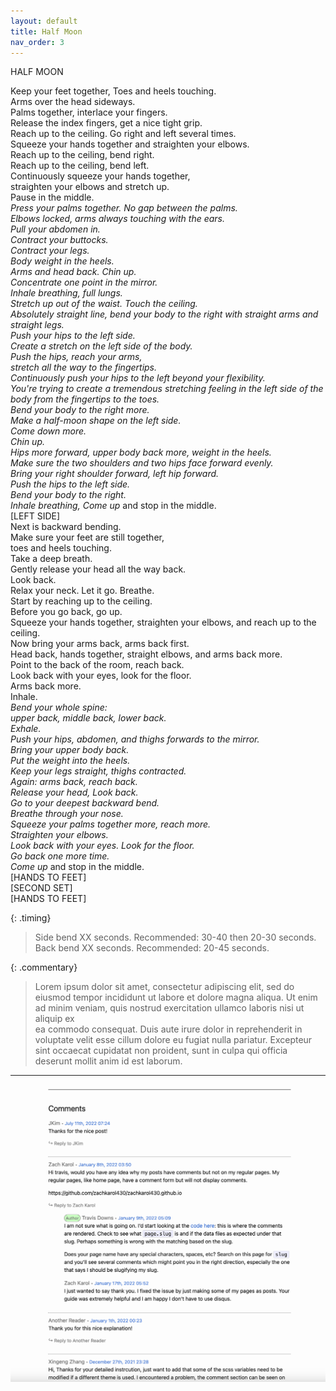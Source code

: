 ```yaml
---
layout: default
title: Half Moon
nav_order: 3
---
```


HALF MOON

Keep your feet together, Toes and heels touching.  
Arms over the head sideways.  
Palms together, interlace your fingers.  
Release the index fingers, get a nice tight grip.  
Reach up to the ceiling. Go right and left several times.  
Squeeze your hands together and straighten your elbows.  
Reach up to the ceiling, bend right.  
Reach up to the ceiling, bend left.  
Continuously squeeze your hands together,  
straighten your elbows and stretch up.  
Pause in the middle.  
<span style="color:blue"><b>*</b></span>Press your palms together. No gap between the palms.  
Elbows locked, arms always touching with the ears.  
Pull your abdomen in.  
Contract your buttocks.  
Contract your legs.  
Body weight in the heels.  
Arms and head back. Chin up.  
Concentrate one point in the mirror.  
Inhale breathing, full lungs.  
Stretch up out of the waist. Touch the ceiling.  
Absolutely straight line, bend your body to the right with straight arms and straight legs.  
Push your hips to the left side.  
Create a stretch on the left side of the body.  
Push the hips, reach your arms,  
stretch all the way to the fingertips.  
Continuously push your hips to the left beyond your flexibility.  
You're trying to create a tremendous stretching feeling in the left side of the body from the fingertips to the toes.   
Bend your body to the right more.   
Make a half-moon shape on the left side.   
Come down more.  
Chin up.  
Hips more forward, upper body back more, weight in the heels.  
Make sure the two shoulders and two hips face forward evenly.   
Bring your right shoulder forward, left hip forward.  
Push the hips to the left side.  
Bend your body to the right.  
Inhale breathing, Come up<span style="color:blue"><b>*</b></span> and stop in the middle.  
[LEFT SIDE]  
Next is backward bending.  
Make sure your feet are still together,  
toes and heels touching.  
Take a deep breath.  
Gently release your head all the way back.  
Look back.  
Relax your neck. Let it go. Breathe.  
Start by reaching up to the ceiling.  
Before you go back, go up.  
Squeeze your hands together, straighten your elbows, and reach up to the ceiling.  
Now bring your arms back, arms back first.  
Head back, hands together, straight elbows, and arms back more.  
Point to the back of the room, reach back.  
Look back with your eyes, look for the floor.  
Arms back more.  
Inhale.  
<span style="color:blue"><b>*</b></span>Bend your whole spine:  
upper back, middle back, lower back.  
Exhale.  
Push your hips, abdomen, and thighs forwards to the mirror.  
Bring your upper body back.  
Put the weight into the heels.  
Keep your legs straight, thighs contracted.  
Again: arms back, reach back.  
Release your head, Look back.  
Go to your deepest backward bend.  
Breathe through your nose.  
Squeeze your palms together more, reach more.  
Straighten your elbows.  
Look back with your eyes. Look for the floor.  
Go back one more time.  
Come up<span style="color:blue"><b>*</b></span> and stop in the middle.  
[HANDS TO FEET]  
[SECOND SET]  
[HANDS TO FEET]   
  
{: .timing}
>Side bend XX seconds. Recommended: 30-40 then 20-30 seconds.  
>Back bend XX seconds. Recommended: 20-45 seconds.
  
{: .commentary}
>Lorem ipsum dolor sit amet, consectetur adipiscing elit, sed do eiusmod tempor incididunt ut labore et dolore magna aliqua. Ut enim ad minim veniam, quis nostrud exercitation ullamco laboris nisi ut aliquip ex  
>ea commodo consequat. Duis aute irure dolor in reprehenderit in voluptate velit esse cillum dolore eu fugiat nulla pariatur. Excepteur sint occaecat cupidatat non proident, sunt in culpa qui officia deserunt mollit anim id est laborum.
  
---
![Comments example](assets/images/StaticManComments.png)